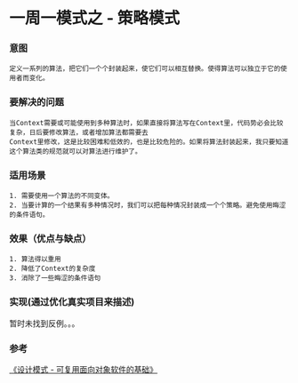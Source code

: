 # 一周一模式之 - 策略模式

### 意图
    定义一系列的算法，把它们一个个封装起来，使它们可以相互替换。使得算法可以独立于它的使用者而变化。

### 要解决的问题
    当Context需要或可能使用到多种算法时，如果直接将算法写在Context里，代码势必会比较复杂，日后要修改算法，或者增加算法都需要去
    Context里修改，这是比较困难和低效的，也是比较危险的。如果将算法封装起来，我只要知道这个算法类的规范就可以对算法进行维护了。

### 适用场景
    1. 需要使用一个算法的不同变体。
    2. 当要计算的一个结果有多种情况时，我们可以把每种情况封装成一个个策略。避免使用晦涩的条件语句。
    
### 效果（优点与缺点）
    1. 算法得以重用
    2. 降低了Context的复杂度
    3. 消除了一些晦涩的条件语句

### 实现(通过优化真实项目来描述)
暂时未找到反例。。。

### 参考
[《设计模式 - 可复用面向对象软件的基础》](http://book.douban.com/subject/1052241/)




